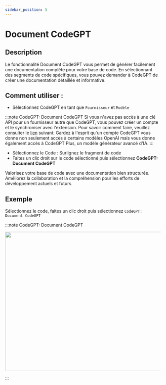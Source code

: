 ```yaml
---
sidebar_position: 5
---
```


# Document CodeGPT

## Description
Le fonctionnalité Document CodeGPT vous permet de générer facilement une documentation complète pour votre base de code. En sélectionnant des segments de code spécifiques, vous pouvez demander à CodeGPT de créer une documentation détaillée et informative.

## Comment utiliser :
- Sélectionnez CodeGPT en tant que `Fournisseur` et `Modèle`

:::note CodeGPT: Document CodeGPT
Si vous n'avez pas accès à une clé API pour un fournisseur autre que CodeGPT, vous pouvez créer un compte et le synchroniser avec l'extension. Pour savoir comment faire, veuillez consulter le [lien](https://intercom.help/codegpt/fr/articles/8699317-connect-with-codegpt-new-extension) suivant. Gardez à l'esprit qu'un compte CodeGPT vous donne non seulement accès à certains modèles OpenAI mais vous donne également accès à CodeGPT Plus, un modèle générateur avancé d'IA.
:::
- Sélectionnez le Code : Surlignez le fragment de code
- Faites un clic droit sur le code sélectionné puis sélectionnez **CodeGPT: Document CodeGPT**

Valorisez votre base de code avec une documentation bien structurée. Améliorez la collaboration et la compréhension pour les efforts de développement actuels et futurs.

## Exemple
Sélectionnez le code, faites un clic droit puis sélectionnez `CodeGPT: Document CodeGPT`

:::note CodeGPT: Document CodeGPT
<p align="center">
  <img width="700" height="450" src="https://github.com/davila7/code-gpt-docs/assets/37567214/47b6a0df-e9e5-4a76-8039-a3ae8af01a26" />
</p>
:::
